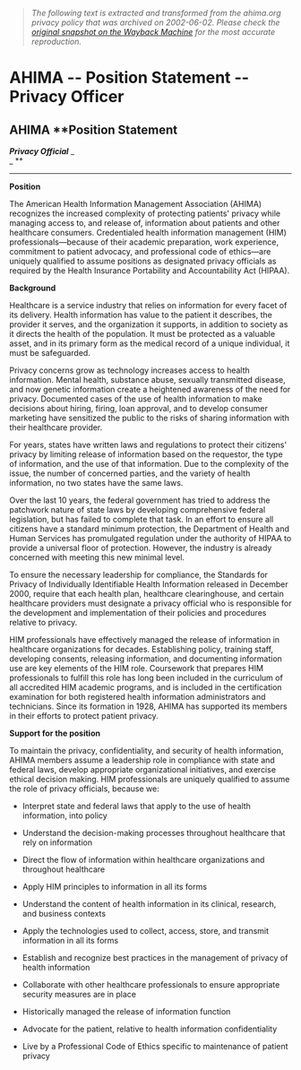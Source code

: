 > *The following text is extracted and transformed from the ahima.org privacy policy that was archived on 2002-06-02. Please check the [original snapshot on the Wayback Machine](https://web.archive.org/web/20020602134850id_/http%3A//www.ahima.org/infocenter/positions/PrivOffState2k1.htm) for the most accurate reproduction.*

# AHIMA -- Position Statement -- Privacy Officer

## **AHIMA** **Position Statement  
**_Privacy Official_** _  
_ **

* * *

**Position**

The American Health Information Management Association (AHIMA) recognizes the increased complexity of protecting patients' privacy while managing access to, and release of, information about patients and other healthcare consumers. Credentialed health information management (HIM) professionals—because of their academic preparation, work experience, commitment to patient advocacy, and professional code of ethics—are uniquely qualified to assume positions as designated privacy officials as required by the Health Insurance Portability and Accountability Act (HIPAA).

**Background**

Healthcare is a service industry that relies on information for every facet of its delivery. Health information has value to the patient it describes, the provider it serves, and the organization it supports, in addition to society as it directs the health of the population. It must be protected as a valuable asset, and in its primary form as the medical record of a unique individual, it must be safeguarded. 

Privacy concerns grow as technology increases access to health information. Mental health, substance abuse, sexually transmitted disease, and now genetic information create a heightened awareness of the need for privacy. Documented cases of the use of health information to make decisions about hiring, firing, loan approval, and to develop consumer marketing have sensitized the public to the risks of sharing information with their healthcare provider. 

For years, states have written laws and regulations to protect their citizens' privacy by limiting release of information based on the requestor, the type of information, and the use of that information. Due to the complexity of the issue, the number of concerned parties, and the variety of health information, no two states have the same laws. 

Over the last 10 years, the federal government has tried to address the patchwork nature of state laws by developing comprehensive federal legislation, but has failed to complete that task. In an effort to ensure all citizens have a standard minimum protection, the Department of Health and Human Services has promulgated regulation under the authority of HIPAA to provide a universal floor of protection. However, the industry is already concerned with meeting this new minimal level. 

To ensure the necessary leadership for compliance, the Standards for Privacy of Individually Identifiable Health Information released in December 2000, require that each health plan, healthcare clearinghouse, and certain healthcare providers must designate a privacy official who is responsible for the development and implementation of their policies and procedures relative to privacy. 

HIM professionals have effectively managed the release of information in healthcare organizations for decades. Establishing policy, training staff, developing consents, releasing information, and documenting information use are key elements of the HIM role. Coursework that prepares HIM professionals to fulfill this role has long been included in the curriculum of all accredited HIM academic programs, and is included in the certification examination for both registered health information administrators and technicians. Since its formation in 1928, AHIMA has supported its members in their efforts to protect patient privacy. 

**Support for the position**

To maintain the privacy, confidentiality, and security of health information, AHIMA members assume a leadership role in compliance with state and federal laws, develop appropriate organizational initiatives, and exercise ethical decision making. HIM professionals are uniquely qualified to assume the role of privacy officials, because we: 

  * Interpret state and federal laws that apply to the use of health information, into policy


  * Understand the decision-making processes throughout healthcare that rely on information 


  * Direct the flow of information within healthcare organizations and throughout healthcare 


  * Apply HIM principles to information in all its forms 


  * Understand the content of health information in its clinical, research, and business contexts


  * Apply the technologies used to collect, access, store, and transmit information in all its forms 


  * Establish and recognize best practices in the management of privacy of health information 


  * Collaborate with other healthcare professionals to ensure appropriate security measures are in place 


  * Historically managed the release of information function


  * Advocate for the patient, relative to health information confidentiality 


  * Live by a Professional Code of Ethics specific to maintenance of patient privacy 


